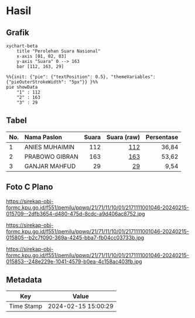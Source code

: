 # Hasil

## Grafik

```mermaid
xychart-beta
    title "Perolehan Suara Nasional"
    x-axis [01, 02, 03]
    y-axis "Suara" 0 --> 163
    bar [112, 163, 29]
```

```mermaid
%%{init: {"pie": {"textPosition": 0.5}, "themeVariables": {"pieOuterStrokeWidth": "5px"}} }%%
pie showData
    "1" : 112
    "2" : 163
    "3" : 29
```

## Tabel

| No. | Nama Paslon    | Suara | Suara (raw) | Persentase |
|:--- |:-------------- | -----:| -----------:| ----------:|
| 1   | ANIES MUHAIMIN | 112   | [112][p-1]  | 36,84      |
| 2   | PRABOWO GIBRAN | 163   | [163][p-2]  | 53,62      |
| 3   | GANJAR MAHFUD  | 29    | [29][p-3]   | 9,54       |


[p-1]: https://github.com/gigit-pemilu/pemilu-2024/blob/main/pilpres/hitung-suara/sub/21-kepulauan-riau/sub/71-kota-batam/sub/11-sagulung/sub/1001-tembesi/sub/046-tps/sub/paslon-1.txt
[p-2]: https://github.com/gigit-pemilu/pemilu-2024/blob/main/pilpres/hitung-suara/sub/21-kepulauan-riau/sub/71-kota-batam/sub/11-sagulung/sub/1001-tembesi/sub/046-tps/sub/paslon-2.txt
[p-3]: https://github.com/gigit-pemilu/pemilu-2024/blob/main/pilpres/hitung-suara/sub/21-kepulauan-riau/sub/71-kota-batam/sub/11-sagulung/sub/1001-tembesi/sub/046-tps/sub/paslon-3.txt

## Foto C Plano

https://sirekap-obj-formc.kpu.go.id/f551/pemilu/ppwp/21/71/11/10/01/2171111001046-20240215-015709--2dfb3654-d480-475d-8cdc-a9d406ac8752.jpg

https://sirekap-obj-formc.kpu.go.id/f551/pemilu/ppwp/21/71/11/10/01/2171111001046-20240215-015805--b2c7f090-369a-4245-bba7-fb04cc03733b.jpg

https://sirekap-obj-formc.kpu.go.id/f551/pemilu/ppwp/21/71/11/10/01/2171111001046-20240215-015853--248e229e-1041-4579-b0ea-4c158ac403fb.jpg


## Metadata

| Key        | Value               |
| ---------- | ------------------- |
| Time Stamp | 2024-02-15 15:00:29 |



